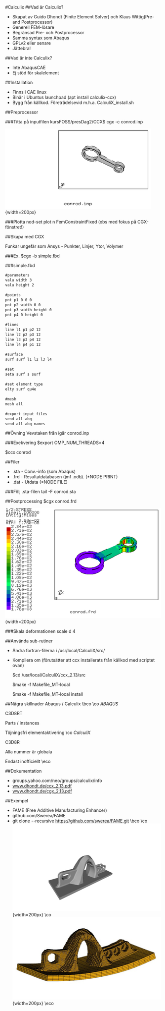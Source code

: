 #Calculix
##Vad är Calculix?
* Skapat av Guido Dhondt (Finite Element Solver) och 
Klaus Wittig(Pre- and Postprocessor)
* Generell FEM-lösare
* Begränsad Pre- och Postprocessor
* Samma syntax som Abaqus
* GPLv2 eller senare
* Jättebra!

##Vad är inte Calculix?
* Inte AbaqusCAE
* Ej stöd för skalelement

##Installation
* Finns i CAE linux
* Binär i Ubuntus launchpad (apt install calculix-ccx)
* Bygg från källkod. Företrädelsevid m.h.a. CalculiX_install.sh

##Preprocessor

###Titta på inputfilen
   kursFOSS/presDag2/CCX$ cgx -c conrod.inp 

![cgx](cgx.png){width=200px}

###Plotta nod-set
plot n FemConstraintFixed (obs med fokus på CGX-fönstret!)

##Skapa med CGX

Funkar ungefär som Ansys - Punkter, Linjer, Ytor, Volymer

###Ex.
    $cgx -b simple.fbd

###simple.fbd

    #parameters
    valu width 3
    valu height 2
        
    #points
    pnt p1 0 0 0  
    pnt p2 width 0 0
    pnt p3 width height 0
    pnt p4 0 height 0  
    
    #lines
    line l1 p1 p2 12
    line l2 p2 p3 12
    line l3 p3 p4 12
    line l4 p4 p1 12
    
    #surface
    surf surf l1 l2 l3 l4
    
    #set
    seta surf s surf
    
    #set element type
    elty surf qu4e
    
    #mesh
    mesh all
    
    #export input files
    send all abq
    send all abq names


##Övning
Vevstaken från igår conrod.inp

###Exekvering
   $export OMP_NUM_THREADS=4

   $ccx conrod

##Filer
* .sta - Conv.-info (som Abaqus)
* .frd - Resultatdatabasen (jmf .odb). (*NODE PRINT)
* .dat - Utdata (*NODE FILE)

###Följ .sta-filen
tail -F conrod.sta


##Postprocessing
$cgx conrod.frd

![mises](mises.png){width=200px}

###Skala deformationen
scale d 4

##Använda sub-rutiner
* Ändra fortran-filerna i /usr/local/CalculiX/src/
* Kompilera om (förutsätter att ccx installerats från källkod med scriptet ovan)

    $cd /usr/local/CalculiX/ccx_2.13/src
    
    $make -f Makefile_MT-local
    
    $make -f Makefile_MT-local install

##Några skillnader Abaqus / Calculix
\bco
\co
_ABAQUS_

C3D8RT

Parts / instances

Töjningsfri elementaktivering
\co
_CalculiX_

C3D8R

Alla nummer är globala

Endast inofficiellt
\eco



##Dokumentation
* groups.yahoo.com/neo/groups/calculix/info
* www.dhondt.de/ccx_2.13.pdf
* www.dhondt.de/cgx_2.13.pdf

##Exempel
* FAME (Free Additive Manufacturing Enhancer)
* github.com/Swerea/FAME
* git clone --recursive https://github.com/swerea/FAME.git
\bco
\co
![num](nominal.png){width=200px}
\co
![def](def.png){width=200px}
\eco

